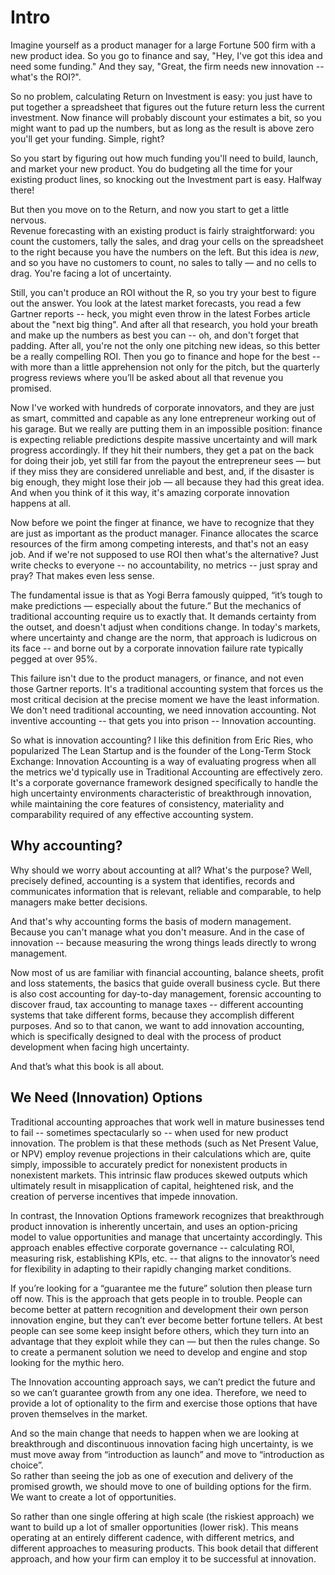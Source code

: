 # Intro

Imagine yourself as a product manager for a large Fortune 500 firm with a new product idea. So you go to finance and say, "Hey, I've got this idea and need some funding." And they say, "Great, the firm needs new innovation -- what's the ROI?".  


So no problem, calculating Return on Investment is easy:  you just have to put together a spreadsheet that figures out the future return less the current investment.  Now finance will probably discount your estimates a bit, so you might want to pad up the numbers, but as long as the result is above zero you'll get your funding.  Simple, right?

So you start by figuring out how much funding you'll need to build, launch, and market your new product.  You do budgeting all the time for your existing product lines, so knocking out the Investment part is easy.  Halfway there!

But then you move on to the Return, and now you start to get a little nervous.  
Revenue forecasting with an existing product is fairly straightforward: you count the customers, tally the sales, and drag your cells on the spreadsheet to the right because you have the numbers on the left.  But this idea is *new*, and so you have no customers to count, no sales to tally — and no cells to drag.  You're facing a lot of uncertainty.  

Still, you can't produce an ROI without the R, so you try your best to figure out the answer.  You look at the latest market forecasts, you read a few Gartner reports -- heck, you might even throw in the latest Forbes article about the "next big thing".  And after all that research, you hold your breath and make up the numbers as best you can -- oh, and don't forget that padding.  After all, you're not the only one pitching new ideas, so this better be a really compelling ROI.  Then you go to finance and hope for the best -- with more than a little apprehension not only for the pitch, but the quarterly progress reviews where you’ll be asked about all that revenue you promised.  

Now I've worked with hundreds of corporate innovators, and they are just as smart, committed and capable as any lone entrepreneur working out of his garage.  But we really are putting them in an impossible position: finance is expecting reliable predictions despite massive uncertainty and will mark progress accordingly.  If they hit their numbers, they get a pat on the back for doing their job, yet still far from the payout the entrepreneur sees — but if they miss they are considered unreliable and best, and, if the disaster is big enough, they might lose their job — all because they had this great idea.  And when you think of it this way, it's amazing corporate innovation happens at all.

Now before we point the finger at finance, we have to recognize that they are just as important as the product manager.  Finance allocates the scarce resources of the firm among competing interests, and that's not an easy job.  And if we're not supposed to use ROI then what's the alternative?  Just write checks to everyone -- no accountability, no metrics -- just spray and pray?  That makes even less sense.

The fundamental issue is that as Yogi Berra famously quipped, “it’s tough to make predictions — especially about the future.”  But the mechanics of traditional accounting require us to exactly that.  It demands certainty from the outset, and doesn't adjust when conditions change.  In today's markets, where uncertainty and change are the norm, that approach is ludicrous on its face -- and borne out by a corporate innovation failure rate typically pegged at over 95%.

This failure isn't due to the product managers, or finance, and not even those Gartner reports.  It's a traditional accounting system that forces us the most critical decision at the precise moment we have the least information.  We don't need traditional accounting, we need innovation accounting.  Not inventive accounting -- that gets you into prison -- Innovation accounting.

So what is innovation accounting? I like this definition from Eric Ries, who popularized The Lean Startup and is the founder of the Long-Term Stock Exchange:   Innovation Accounting is a way of evaluating progress when all the metrics we'd typically use in Traditional Accounting are effectively zero.  It's a corporate governance framework designed specifically to handle the high uncertainty environments characteristic of breakthrough innovation, while maintaining the core features of consistency, materiality and comparability required of any effective accounting system.

## Why accounting?
Why should we worry about accounting at all? What's the purpose? Well, precisely defined, accounting is a system that identifies, records and communicates information that is relevant, reliable and comparable, to help managers make better decisions.

And that's why accounting forms the basis of modern management.  Because you can't manage what you don't measure.  And in the case of innovation -- because measuring the wrong things leads directly to wrong management. 

Now most of us are familiar with financial accounting, balance sheets, profit and loss statements, the basics that guide overall business cycle.  But there is also cost accounting for day-to-day management, forensic accounting to discover fraud, tax accounting to manage taxes -- different accounting systems that take different forms, because they accomplish different purposes. And so to that canon, we want to add innovation accounting, which is specifically designed to deal with the process of product development when facing high uncertainty.

And that’s what this book is all about.  

## We Need (Innovation) Options

Traditional accounting approaches that work well in mature businesses tend to fail -- sometimes spectacularly so -- when used for new product innovation.  The problem is that these methods (such as Net Present Value, or NPV) employ revenue projections in their calculations which are, quite simply, impossible to accurately predict for nonexistent products in nonexistent markets.  This intrinsic flaw produces skewed outputs which ultimately result in misapplication of capital, heightened risk, and the creation of perverse incentives that impede innovation.  

In contrast, the Innovation Options framework recognizes that breakthrough product innovation is inherently uncertain, and uses an option-pricing model to value opportunities and manage that uncertainty accordingly.   This approach enables effective corporate governance -- calculating ROI, measuring risk, establishing KPIs, etc. -- that aligns to the innovator’s need for flexibility in adapting to their rapidly changing market conditions.  

If you’re looking for a “guarantee me the future” solution then please turn off now.  This is the approach that gets people in to trouble.  People can become better at pattern recognition and development their own person innovation engine, but they can’t ever become better fortune tellers.  At best people can see some keep insight before others, which they turn into an advantage that they exploit while they can — but then the rules change. So to create a permanent solution we need to develop and engine and stop looking for the mythic hero.

The Innovation accounting approach says, we can’t predict the future and so we can’t guarantee growth from any one idea.  Therefore, we need to provide a lot of optionality to the firm and exercise those options that have proven themselves in the market.

And so the main change that needs to happen when we are looking at breakthrough and discontinuous innovation facing high uncertainty, is we must move away from “introduction as launch” and move to “introduction as choice”.  
So rather than seeing the job as one of execution and delivery of the promised growth, we should move to one of building options for the firm.  We want to create a lot of opportunities.

So rather than one single offering at high scale (the riskiest approach) we want to build up a lot of smaller opportunities (lower risk).  This means operating at an entirely different cadence, with different metrics, and different approaches to measuring products.  This book detail that different approach, and how your firm can employ it to be successful at innovation.  


